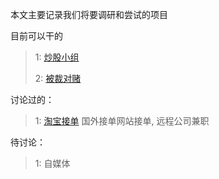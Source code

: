 本文主要记录我们将要调研和尝试的项目

目前可以干的

>1: [炒股小组](炒股小组.md)
>
>2: [被裁对赌](被裁对赌.md)
>
>

讨论过的：

>1: [淘宝接单](淘宝接单.md) 国外接单网站接单, 远程公司兼职

待讨论：

>1: 自媒体

